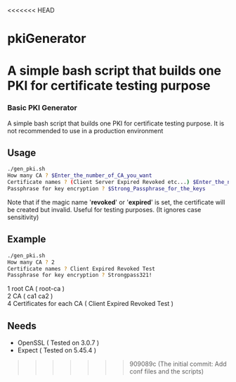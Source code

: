 <<<<<<< HEAD
# pkiGenerator
A simple bash script that builds one PKI for certificate testing purpose
=======
### Basic PKI Generator
A simple bash script that builds one PKI for certificate testing purpose. It is not recommended to use in a production environment

## Usage
```sh
./gen_pki.sh
How many CA ? $Enter_the_number_of_CA_you_want
Certificate names ? (Client Server Expired Revoked etc...) $Enter_the_names_of_your_certificates
Passphrase for key encryption ? $Strong_Passphrase_for_the_keys
```
Note that if the magic name '**revoked**' or '**expired**' is set, the certificate will be created but invalid. Useful for testing purposes. (It ignores case sensitivity)  
  
## Example
```sh
./gen_pki.sh
How many CA ? 2
Certificate names ? Client Expired Revoked Test
Passphrase for key encryption ? Strongpass321!
```
1 root CA ( root-ca )  
2 CA ( ca1 ca2 )  
4 Certificates for each CA ( Client Expired Revoked Test )  
  

## Needs
- OpenSSL ( Tested on 3.0.7 )
- Expect ( Tested on 5.45.4 )
>>>>>>> 909089c (The initial commit: Add conf files and the scripts)
